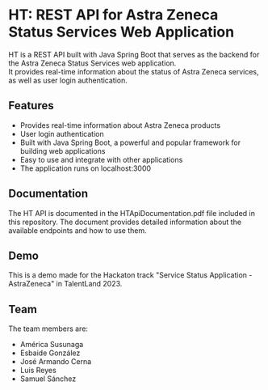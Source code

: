 # HT: REST API for Astra Zeneca Status Services Web Application
HT is a REST API built with Java Spring Boot that serves as the backend for the Astra Zeneca Status Services web application.  
It provides real-time information about the status of Astra Zeneca services, as well as user login authentication.

## Features
* Provides real-time information about Astra Zeneca products
* User login authentication
* Built with Java Spring Boot, a powerful and popular framework for building web applications
* Easy to use and integrate with other applications
* The application runs on localhost:3000

## Documentation
The HT API is documented in the HTApiDocumentation.pdf file included in this repository. The document provides detailed information about the available endpoints and how to use them.

## Demo
This is a demo made for the Hackaton track "Service Status Application - AstraZeneca" in TalentLand 2023.

## Team
The team members are:

* América Susunaga  
* Esbaide González  
* José Armando Cerna  
* Luis Reyes  
* Samuel Sánchez
